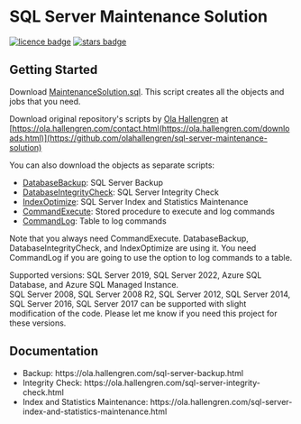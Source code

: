 # SQL Server Maintenance Solution
[![licence badge]][licence]
[![stars badge]][stars]
<!-- [![forks badge]][forks] -->
<!-- [![issues badge]][issues] -->
<!-- [![bug report badge]][bug report]-->
<!-- [![feature request badge]][feature request] -->

## Getting Started

Download [MaintenanceSolution.sql](/MaintenanceSolution.sql). This script creates all the objects and jobs that you need.

Download original repository's scripts by <a href="https://ola.hallengren.com/contact.html">Ola Hallengren</a> at [https://ola.hallengren.com/contact.html(https://ola.hallengren.com/downloads.html)](https://github.com/olahallengren/sql-server-maintenance-solution)


You can also download the objects as separate scripts:
 - [DatabaseBackup](/DatabaseBackup.sql): SQL Server Backup
 - [DatabaseIntegrityCheck](/DatabaseIntegrityCheck.sql): SQL Server Integrity Check
 - [IndexOptimize](/IndexOptimize.sql): SQL Server Index and Statistics Maintenance
 - [CommandExecute](/CommandExecute.sql): Stored procedure to execute and log commands
 - [CommandLog](/CommandLog.sql): Table to log commands

Note that you always need CommandExecute. DatabaseBackup, DatabaseIntegrityCheck, and IndexOptimize are using it.
You need CommandLog if you are going to use the option to log commands to a table.

Supported versions: SQL Server 2019, SQL Server 2022, Azure SQL Database, and Azure SQL Managed Instance. </br>
                    SQL Server 2008, SQL Server 2008 R2, SQL Server 2012, SQL Server 2014, SQL Server 2016, SQL Server 2017 can be supported with slight modification of the code. Please let me know if you need this project for these versions.

## Documentation

<ul>
<li>Backup: https://ola.hallengren.com/sql-server-backup.html</li>
<li>Integrity Check: https://ola.hallengren.com/sql-server-integrity-check.html</li>
<li>Index and Statistics Maintenance: https://ola.hallengren.com/sql-server-index-and-statistics-maintenance.html</li>
</ul>

[licence badge]:https://img.shields.io/badge/license-MIT-blue.svg
[stars badge]:https://img.shields.io/github/stars/amomen9/sql-server-maintenance-solution_ola_expansion.svg
<!-- [forks badge]:https://img.shields.io/github/forks/amomen9/sql-server-maintenance-solution_ola_expansion.svg -->
[issues badge]:https://img.shields.io/github/issues/amomen9/sql-server-maintenance-solution_ola_expansion.svg
[bug report badge]:https://img.shields.io/github/issues/amomen9/sql-server-maintenance-solution/Bug%20Report.svg
[feature request badge]:https://img.shields.io/github/amomen9/olahallengren/sql-server-maintenance-solution/Feature%20Request.svg

[licence]:https://github.com/amomen9/sql-server-maintenance-solution/blob/master/LICENSE
[stars]:https://github.com/amomen9/sql-server-maintenance-solution_ola_expansion/stargazers
[forks]:https://github.com/amomen9/sql-server-maintenance-solution_ola_expansion/network
[issues]:https://github.com/amomen9/sql-server-maintenance-solution_ola_expansion/issues
[bug report]:https://github.com/amomen9/sql-server-maintenance-solution_ola_expansion/issues?q=is%3Aopen+is%3Aissue+label%3A%22Bug+Report%22
[feature request]:https://github.com/amomen9/sql-server-maintenance-solution_ola_expansion/issues?q=is%3Aopen+is%3Aissue+label%3A%22Feature+Request%22
